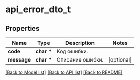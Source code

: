 # api_error_dto_t

## Properties
Name | Type | Description | Notes
------------ | ------------- | ------------- | -------------
**code** | **char \*** | Код ошибки. | 
**message** | **char \*** | Описание ошибки. | [optional] 

[[Back to Model list]](../README.md#documentation-for-models) [[Back to API list]](../README.md#documentation-for-api-endpoints) [[Back to README]](../README.md)


